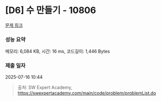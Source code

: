 # [D6] 수 만들기 - 10806 

[문제 링크](https://swexpertacademy.com/main/code/problem/problemDetail.do?contestProbId=AXTC4piqD_IDFASe) 

### 성능 요약

메모리: 6,084 KB, 시간: 16 ms, 코드길이: 1,446 Bytes

### 제출 일자

2025-07-16 10:44



> 출처: SW Expert Academy, https://swexpertacademy.com/main/code/problem/problemList.do
